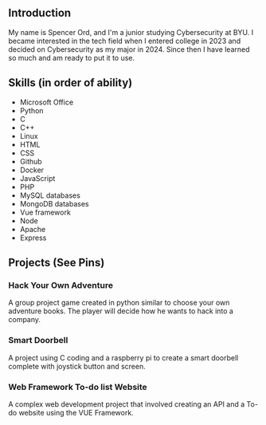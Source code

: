 ## Introduction
My name is Spencer Ord, and I'm a junior studying Cybersecurity at BYU. I became interested in the tech field when I entered college in 2023 and decided on Cybersecurity as my major in 2024. Since then I have learned so much and am ready to put it to use.

## Skills (in order of ability)
- Microsoft Office
- Python
- C
- C++
- Linux
- HTML
- CSS
- Github
- Docker
- JavaScript
- PHP
- MySQL databases
- MongoDB databases
- Vue framework
- Node
- Apache
- Express

## Projects (See Pins)

### Hack Your Own Adventure
A group project game created in python similar to choose your own adventure books. The player will decide how he wants to hack into a company.

### Smart Doorbell
A project using C coding and a raspberry pi to create a smart doorbell complete with joystick button and screen.

### Web Framework To-do list Website
A complex web development project that involved creating an API and a To-do website using the VUE Framework.
